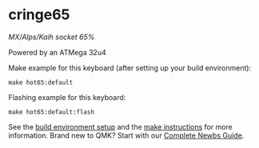 # cringe65

*MX/Alps/Kaih socket 65%*

Powered by an ATMega 32u4

Make example for this keyboard (after setting up your build environment):

    make hot65:default

Flashing example for this keyboard:

    make hot65:default:flash

See the [build environment setup](https://docs.qmk.fm/#/getting_started_build_tools) and the [make instructions](https://docs.qmk.fm/#/getting_started_make_guide) for more information. Brand new to QMK? Start with our [Complete Newbs Guide](https://docs.qmk.fm/#/newbs).
